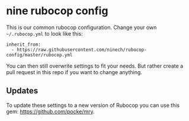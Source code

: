 # nine rubocop config

This is our common rubocop configuration. Change your own `~/.rubocop.yml` to look like this:

```
inherit_from:
  - https://raw.githubusercontent.com/ninech/rubocop-config/master/rubocop.yml
```

You can then still overwrite settings to fit your needs. But rather create a pull request in this repo if you want to change anything.

## Updates

To update these settings to a new version of Rubocop you can use this gem: https://github.com/pocke/mry.
